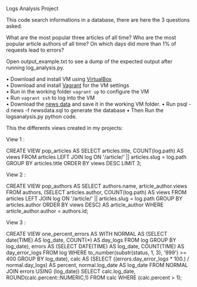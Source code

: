 Logs Analysis Project

This code search informations in a database, there are here the 3 questions asked.

What are the most popular three articles of all time?
Who are the most popular article authors of all time?
On which days did more than 1% of requests lead to errors?

Open output_example.txt to see a dump of the expected output after running log_analysis.py.

• Download and install VM using [VirtualBox](https://www.virtualbox.org/wiki/Downloads)  
• Download and install [Vagrant](https://www.vagrantup.com/downloads.html) for the VM settings   
• Run in the working folder `vagrant up` to configure the VM  
• Run `vagrant ssh` to log into the VM  
• Download the [news data](https://d17h27t6h515a5.cloudfront.net/topher/2016/August/57b5f748_newsdata/newsdata.zip)  and save it in the working VM folder.
• Run psql -d news -f newsdata.sql to generate the database
• Then Run the logsanalysis.py python code.





This the differents views created in my projects:


View 1 :

CREATE VIEW pop_articles AS
SELECT articles.title,
       COUNT(log.path) AS views
FROM articles
LEFT JOIN log ON '/article/' || articles.slug = log.path
GROUP BY articles.title
ORDER BY views DESC
LIMIT 3;

View 2 :

CREATE VIEW pop_authors AS
SELECT authors.name,
       article_author.views
FROM authors,
  (SELECT articles.author,
          COUNT(log.path) AS views
   FROM articles
   LEFT JOIN log ON '/article/' || articles.slug = log.path
   GROUP BY articles.author
   ORDER BY views DESC) AS article_author
WHERE article_author.author = authors.id;

View 3 :

CREATE VIEW one_percent_errors AS WITH
NORMAL AS
  (SELECT date(TIME) AS log_date,
          COUNT(*) AS day_logs
   FROM log
   GROUP BY log_date), errors AS
  (SELECT DATE(TIME) AS log_date,
          COUNT(TIME) AS day_error_logs
   FROM log
   WHERE to_number(substr(status, 1, 3), '999') >= 400
   GROUP BY log_date),
                       calc AS
  (SELECT ((errors.day_error_logs * 100.) / normal.day_logs) AS percent,
          normal.log_date AS log_date
   FROM
   NORMAL
   JOIN errors USING (log_date))
SELECT calc.log_date,
       ROUND(calc.percent::NUMERIC,1)
FROM calc
WHERE (calc.percent > 1);
